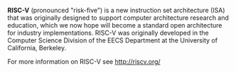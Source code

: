 
**RISC-V** (pronounced "risk-five") is a new instruction set architecture (ISA)
that was originally designed to support computer architecture research and education, 
which we now hope will become a standard open architecture for industry implementations. 
RISC-V was originally developed in the Computer Science Division of the EECS Department at
the University of California, Berkeley.

For more information on RISC-V see http://riscv.org/
